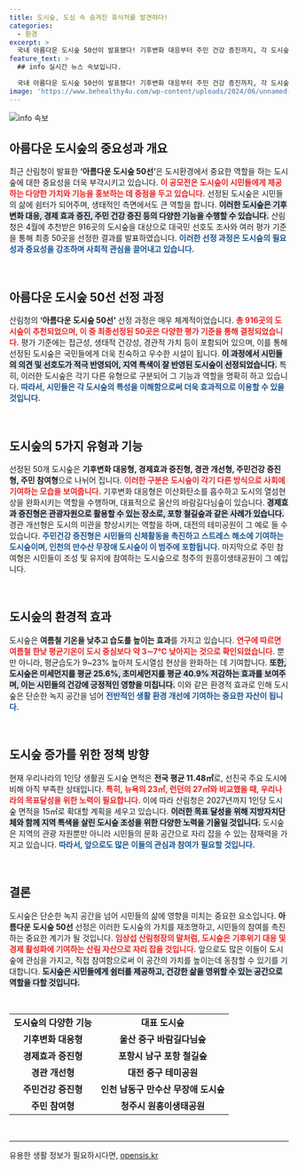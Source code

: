 ```yaml
---
title: 도시숲, 도심 속 숨겨진 휴식처를 발견하다!
categories:
  - 환경
excerpt: >
  국내 아름다운 도시숲 50선이 발표됐다! 기후변화 대응부터 주민 건강 증진까지, 각 도시숲의 매력을 알아보세요. 당신의 쉼터가 될 이 숲들, 방문하고 싶지 않으세요?
feature_text: >
  ## info 실시간 뉴스 속보입니다.

  국내 아름다운 도시숲 50선이 발표됐다! 기후변화 대응부터 주민 건강 증진까지, 각 도시숲의 매력을 알아보세요. 당신의 쉼터가 될 이 숲들, 방문하고 싶지 않으세요?
image: 'https://www.behealthy4u.com/wp-content/uploads/2024/06/unnamed-file.png'
---
```


<p><img src="https://www.behealthy4u.com/wp-content/uploads/2024/06/unnamed-file.png" alt="info 속보" /></p>

<h2 data-ke-size="size26">아름다운 도시숲의 중요성과 개요</h2>

<p data-ke-size="size16">최근 산림청이 발표한 <b>‘아름다운 도시숲 50선’</b>은 도시환경에서 중요한 역할을 하는 도시숲에 대한 중요성을 더욱 부각시키고 있습니다. <b><span style="color: #ee2323;">이 공모전은 도시숲이 시민들에게 제공하는 다양한 가치와 기능을 홍보하는 데 중점을 두고 있습니다.</span></b> 선정된 도시숲은 시민들의 삶에 쉼터가 되어주며, 생태적인 측면에서도 큰 역할을 합니다. <b><span style="background-color: #21538527;">이러한 도시숲은 기후 변화 대응, 경제 효과 증진, 주민 건강 증진 등의 다양한 기능을 수행할 수 있습니다.</span></b> 산림청은 4월에 추천받은 916곳의 도시숲을 대상으로 대국민 선호도 조사와 여러 평가 기준을 통해 최종 50곳을 선정한 결과를 발표하였습니다. <b><span style="color: #1a5490;">이러한 선정 과정은 도시숲의 필요성과 중요성을 강조하며 사회적 관심을 끌어내고 있습니다.</span></b></p>

<p data-ke-size="size16">&nbsp;</p>

<h2 data-ke-size="size26">아름다운 도시숲 50선 선정 과정</h2>

<p data-ke-size="size16">산림청의 <b>‘아름다운 도시숲 50선’</b> 선정 과정은 매우 체계적이었습니다. <b><span style="color: #ee2323;">총 916곳의 도시숲이 추천되었으며, 이 중 최종선정된 50곳은 다양한 평가 기준을 통해 결정되었습니다.</span></b> 평가 기준에는 접근성, 생태적 건강성, 경관적 가치 등이 포함되어 있으며, 이를 통해 선정된 도시숲은 국민들에게 더욱 친숙하고 우수한 시설이 됩니다. <b><span style="background-color: #21538527;">이 과정에서 시민들의 의견 및 선호도가 적극 반영되어, 지역 특색이 잘 반영된 도시숲이 선정되었습니다.</span></b> 특히, 이러한 도시숲은 각기 다른 유형으로 구분되어 그 기능과 역할을 명확히 하고 있습니다. <b><span style="color: #1a5490;">따라서, 시민들은 각 도시숲의 특성을 이해함으로써 더욱 효과적으로 이용할 수 있을 것입니다.</span></b></p>

<p data-ke-size="size16">&nbsp;</p>

<h2 data-ke-size="size26">도시숲의 5가지 유형과 기능</h2>

<p data-ke-size="size16">선정된 50개 도시숲은 <b>기후변화 대응형, 경제효과 증진형, 경관 개선형, 주민건강 증진형, 주민 참여형</b>으로 나뉘어 집니다. <b><span style="color: #ee2323;">이러한 구분은 도시숲이 각기 다른 방식으로 사회에 기여하는 모습을 보여줍니다.</span></b> 기후변화 대응형은 이산화탄소를 흡수하고 도시의 열섬현상을 완화시키는 역할을 수행하며, 대표적으로 울산의 바람길다님숲이 있습니다. <b><span style="background-color: #21538527;">경제효과 증진형은 관광자원으로 활용할 수 있는 장소로, 포항 철길숲과 같은 사례가 있습니다.</span></b> 경관 개선형은 도시의 미관을 향상시키는 역할을 하며, 대전의 테미공원이 그 예로 들 수 있습니다. <b><span style="color: #1a5490;">주민건강 증진형은 시민들의 신체활동을 촉진하고 스트레스 해소에 기여하는 도시숲이며, 인천의 만수산 무장애 도시숲이 이 범주에 포함됩니다.</span></b> 마지막으로 주민 참여형은 시민들이 조성 및 유지에 참여하는 도시숲으로 청주의 원흥이생태공원이 그 예입니다.</p>

<p data-ke-size="size16">&nbsp;</p>

<h2 data-ke-size="size26">도시숲의 환경적 효과</h2>

<p data-ke-size="size16">도시숲은 <b>여름철 기온을 낮추고 습도를 높이는 효과</b>를 가지고 있습니다. <b><span style="color: #ee2323;">연구에 따르면 여름철 한낮 평균기온이 도시 중심보다 약 3∼7℃ 낮아지는 것으로 확인되었습니다.</span></b> 뿐만 아니라, 평균습도가 9~23% 높아져 도시열섬 현상을 완화하는 데 기여합니다. <b><span style="background-color: #21538527;">또한, 도시숲은 미세먼지를 평균 25.6%, 초미세먼지를 평균 40.9% 저감하는 효과를 보여주며, 이는 시민들의 건강에 긍정적인 영향을 미칩니다.</span></b> 이와 같은 환경적 효과로 인해 도시숲은 단순한 녹지 공간을 넘어 <b><span style="color: #1a5490;">전반적인 생활 환경 개선에 기여하는 중요한 자산이 됩니다.</span></b></p>

<p data-ke-size="size16">&nbsp;</p>

<h2 data-ke-size="size26">도시숲 증가를 위한 정책 방향</h2>

<p data-ke-size="size16">현재 우리나라의 1인당 생활권 도시숲 면적은 <b>전국 평균 11.48㎡</b>로, 선진국 주요 도시에 비해 아직 부족한 상태입니다. <b><span style="color: #ee2323;">특히, 뉴욕의 23㎡, 런던의 27㎡와 비교했을 때, 우리나라의 목표달성을 위한 노력이 필요합니다.</span></b> 이에 따라 산림청은 2027년까지 1인당 도시숲 면적을 15㎡로 확대할 계획을 세우고 있습니다. <b><span style="background-color: #21538527;">이러한 목표 달성을 위해 지방자치단체와 함께 지역 특색을 살린 도시숲 조성을 위한 다양한 노력을 기울일 것입니다.</span></b> 도시숲은 지역의 관광 자원뿐만 아니라 시민들의 문화 공간으로 자리 잡을 수 있는 잠재력을 가지고 있습니다. <b><span style="color: #1a5490;">따라서, 앞으로도 많은 이들의 관심과 참여가 필요할 것입니다.</span></b></p>

<p data-ke-size="size16">&nbsp;</p>

<h2 data-ke-size="size26">결론</h2>

<p data-ke-size="size16">도시숲은 단순한 녹지 공간을 넘어 시민들의 삶에 영향을 미치는 중요한 요소입니다. <b>아름다운 도시숲 50선</b> 선정은 이러한 도시숲의 가치를 재조명하고, 시민들의 참여를 촉진하는 중요한 계기가 될 것입니다. <b><span style="color: #ee2323;">임상섭 산림청장의 말처럼, 도시숲은 기후위기 대응 및 경제 활성화에 기여하는 산림 자산으로 자리 잡을 것입니다.</span></b> 앞으로도 많은 이들이 도시숲에 관심을 가지고, 직접 참여함으로써 이 공간의 가치를 높이는데 동참할 수 있기를 기대합니다. <b><span style="background-color: #21538527;">도시숲은 시민들에게 쉼터를 제공하고, 건강한 삶을 영위할 수 있는 공간으로 역할을 다할 것입니다.</span></b></p>

<p data-ke-size="size16">&nbsp;</p>

<table style="width: 100%; border-collapse: collapse;">
<tr>
<td style="text-align: center; height: 17px;"><b>도시숲의 다양한 기능</b></td>
<td style="text-align: center; height: 17px;"><b>대표 도시숲</b></td>
</tr>
<tr>
<td style="text-align: center; height: 17px;"><b>기후변화 대응형</b></td>
<td style="text-align: center; height: 17px;"><b>울산 중구 바람길다님숲</b></td>
</tr>
<tr>
<td style="text-align: center; height: 17px;"><b>경제효과 증진형</b></td>
<td style="text-align: center; height: 17px;"><b>포항시 남구 포항 철길숲</b></td>
</tr>
<tr>
<td style="text-align: center; height: 17px;"><b>경관 개선형</b></td>
<td style="text-align: center; height: 17px;"><b>대전 중구 테미공원</b></td>
</tr>
<tr>
<td style="text-align: center; height: 17px;"><b>주민건강 증진형</b></td>
<td style="text-align: center; height: 17px;"><b>인천 남동구 만수산 무장애 도시숲</b></td>
</tr>
<tr>
<td style="text-align: center; height: 17px;"><b>주민 참여형</b></td>
<td style="text-align: center; height: 17px;"><b>청주시 원흥이생태공원</b></td>
</tr>
</table>

<p data-ke-size="size16">&nbsp;</p>

<hr>
유용한 생활 정보가 필요하시다면, <a href="https://opensis.kr" rel="dofollow">opensis.kr</a>



